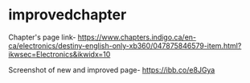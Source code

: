 # improvedchapter
Chapter's page link- https://www.chapters.indigo.ca/en-ca/electronics/destiny-english-only-xb360/047875846579-item.html?ikwsec=Electronics&ikwidx=10

Screenshot of new and improved page- https://ibb.co/e8JGya
